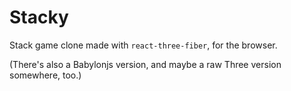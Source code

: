 # Stacky
Stack game clone made  with `react-three-fiber`, for the browser. 

(There's also a Babylonjs version, and maybe a raw Three version somewhere, too.)

